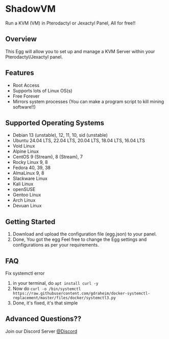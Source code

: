 # ShadowVM
Run a KVM (VM) in Pterodactyl or Jexactyl Panel, All for free!!



## Overview

This Egg will allow you to set up and manage a KVM Server within your Pterodactyl/Jexactyl panel. 


## Features

- Root Access
- Supports lots of Linux OS(s)
- Free Forever
- Mirrors system processes (You can make a program script to kill mining software!!)


## Supported Operating Systems

- Debian 13 (unstable), 12, 11, 10, sid (unstable)
- Ubuntu 24.04 LTS, 22.04 LTS, 20.04 LTS, 18.04 LTS, 16.04 LTS
- Void Linux
- Alpine Linux
- CentOS 9 (Stream), 8 (Stream), 7
- Rocky Linux 9, 8
- Fedora 40, 39, 38
- AlmaLinux 9, 8
- Slackware Linux
- Kali Linux
- openSUSE
- Gentoo Linux
- Arch Linux
- Devuan Linux


## Getting Started

1. Download and upload the configuration file (egg.json) to your panel.
2. Done, You got the egg
Feel free to change the Egg settings and configurations as per your requirements.


## FAQ 

Fix systemctl error

1. in your terminal, do `apt install curl -y`
2. Now do `curl -o /bin/systemctl https://raw.githubusercontent.com/gdraheim/docker-systemctl-replacement/master/files/docker/systemctl3.py`
3. Done, it's fixed, it's that simple


## Advanced Questions??
Join our Discord Server [@Discord](https://discord.gg/WxP9dfau3d)
